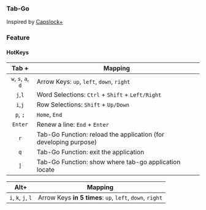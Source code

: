 ### Tab-Go

Inspired by [Capslock+](https://capslox.com/capslock-plus/)

### Feature

#### HotKeys

|       Tab +        | Mapping                                                      |
| :----------------: | ------------------------------------------------------------ |
| `w`, `s`, `a`, `d` | Arrow Keys: `up`, `left`, `down`, `right`                    |
|      `j`,`l`       | Word Selections: `Ctrl` + `Shift` + `Left/Right`             |
|      `i`,`j`       | Row Selections:  `Shift` + `Up/Down`                         |
|      `p`, `;`      | `Home`, `End`                                                |
|      `Enter`       | Renew a line: `End` + `Enter`                                |
|        `r`         | Tab-Go Function: reload the application (for developing purpose) |
|        `q`         | Tab-Go Function: exit the application                        |
|        `]`         | Tab-Go Function: show where tab-go application locate        |

|        Alt+        | Mapping                                                  |
| :----------------: | -------------------------------------------------------- |
| `i`, `k`, `j`, `l` | Arrow Keys **in 5 times**: `up`, `left`, `down`, `right` |

